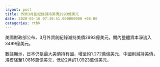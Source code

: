 ```yaml
---
layout: post
title: 外資3月創紀錄減持美債2993億美元
date: 2020-05-16 07:30:51.000000000 +08:00
categories: rthk
---
```


美國財政部公布，3月外資創紀錄減持美債2993億美元，期內整體資本淨流入3499億美元。

數據顯示，日本仍是最大美債持有國，增至約1.272萬億美元，中國則減持美債，規模降至1.0816萬億美元，低於2月的1.0923萬億美元。
